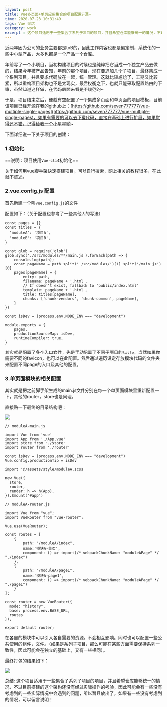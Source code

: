 ```yaml
---
layout: post
title: Vue多页面+单页应用集合的项目配置开源~
time: 2020.07.23 10:31:49
tags: Vue 采坑
category: work
excerpt : 这个项目适用于一些集合了系列子项目的项目，并且希望仓库能够统一的情况，不过目前搭建的这个架构还没有经过实际操作的考验，因此可能会有一些没有考虑到的一些实际情况中会遇到的问题，所以暂且放出了，如果有一些没有考虑到的情况，可以留言说明！
---
```


近两年因为公司的业务主要都是toB的，因此工作内容也都是偏定制，系统化的一些中小型产品，大多也都是一个产品一个仓库。

年前写了一个小项目，当初构建项目的时候也是纯粹把它当成一个独立产品去做的，结果今年被产品告知，年前的那个项目，现在要追加几个子项目，最终集成一个系列项目，并且要求代码放在一起，统一管理。这就比较尴尬了，工期又比较紧，所以重构项目架构也不是太现实，最后权衡之下，也就只能采取配置路由的下策，虽然知道这样做，在代码层面来看是不规范的~

于是，项目结束之后，便趁有空配置了一个集成多页面和单页面的项目模板，目前该项目已经开源在我的github上：[https://github.com/seven777777/vue-multiple-single-pages](https://github.com/seven777777/vue-multiple-single-pages)，如果有需要的可以去下载代码，直接在基础上进行扩展，如果觉得还不错，记得给我一个小星星哟~

下面详细说一下关于项目的创建：

### 1.初始化
==说明：项目使用`Vue-cli4`初始化==

关于如何用vue脚手架快速搭建项目，可以自行搜索，网上相关的教程很多，在此就不赘述。

### 2.vue.config.js 配置
首先新建一个叫`vue.config.js`的文件

配置如下：（关于配置也参考了一些其他人的写法）

```
const pages = {}
const titles = {
  'moduleA': '项目A',
  'moduleB': '项目B',
}

const glob = require('glob')
glob.sync('./src/modules/**/main.js').forEach(path => {
    console.log(path);
    const pageName = path.split('./src/modules/')[1].split('/main.js')[0]
    pages[pageName] = {
        entry: path,
        filename: pageName + '.html',
        // If doesn't exist, fallback to 'public/index.html'
        template: pageName + '.html',
        title: titles[pageName],
        chunks: ['chunk-vendors', 'chunk-common', pageName],
    }
})

const isDev = (process.env.NODE_ENV === "development")

module.exports = {
    pages,
    productionSourceMap: isDev,
    runtimeCompiler: true,
}
```
其实就是配置了多个入口文件，先是手动配置了不同子项目的`title`，当然如果你需要不同的favicon，也可以在此配置。然后通过遍历设定存放模块代码的文件夹来配置不同page的入口及其他的配置。

### 3.单页面模块的相关配置
其实就是把之前脚手架生成的main.js文件分别在每一个单页面模块里重新配置一下，其他的router，store也是同理。

直接贴一下最终的目录结构吧：

<img src="https://seven777777.github.io/myblog/images/post/2020-07-06-vue-multiple-single-pages/pic01.png" />

```
// moduleA-main.js

import Vue from 'vue'
import App from './App.vue'
import store from './store'
import router from './router'

const isDev = (process.env.NODE_ENV === "development")
Vue.config.productionTip = isDev

import '@/assets/style/moduleA.scss'

new Vue({
  store,
  router,
  render: h => h(App),
}).$mount('#app')
```
```
// moduleA-router.js

import Vue from "vue";
import VueRouter from "vue-router";

Vue.use(VueRouter);

const routes = [
    {
        path: "/moduleA/index",
        name:'模块A-首页',
        component: () => import(/* webpackChunkName: "moduleAPage" */ "./index")
    },
    {
        path: "/moduleA/page1",
        name:'模块A-page1',
        component: () => import(/* webpackChunkName: "moduleAPage" */ "./page1")
    }
];

const router = new VueRouter({
  mode: "history",
  base: process.env.BASE_URL,
  routes
});

export default router;

```

在各自的模块中可以引入各自需要的资源，不会相互影响。同时也可以配置一些公共使用的组件，文件。（如果是系列子项目，那么可能在某些方面需要保持系列一致性，因此可能会在独立的基础上，又有一些相同）。

最终打包的结果如下：

<img src="https://seven777777.github.io/myblog/images/post/2020-07-06-vue-multiple-single-pages/pic02.png" />


总结:
    这个项目适用于一些集合了系列子项目的项目，并且希望仓库能够统一的情况，不过目前搭建的这个架构还没有经过实际操作的考验，因此可能会有一些没有考虑到的一些实际情况中会遇到的问题，所以暂且放出了，如果有一些没有考虑到的情况，可以留言说明！